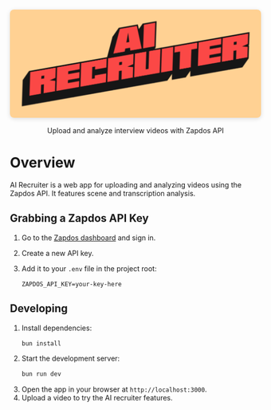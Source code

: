 


<p align="center">
  <img src="public/readme-header.png" alt="AI Recruiter Screenshot" style="max-width: 100%; border-radius: 8px; box-shadow: 0 2px 8px #0002;">
</p>

<p align="center">Upload and analyze interview videos with Zapdos API</p>

# Overview

AI Recruiter is a web app for uploading and analyzing videos using the Zapdos API. It features scene and transcription analysis.

## Grabbing a Zapdos API Key

1. Go to the [Zapdos dashboard](https://app.zapdoslabs.com/) and sign in.
2. Create a new API key.
3. Add it to your `.env` file in the project root:

   ```env
   ZAPDOS_API_KEY=your-key-here
   ```

## Developing

1. Install dependencies:
   ```bash
   bun install
   ```
2. Start the development server:
   ```bash
   bun run dev
   ```
3. Open the app in your browser at `http://localhost:3000`.
4. Upload a video to try the AI recruiter features.
